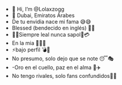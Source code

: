 - 👋 Hi, I’m @Lolaxzogg
- 📍 Dubai, Emiratos Árabes
-  De tu envidia nace mi fama 😅😅
-  Blessed (bendecido en inglés) 🙌💎
-  🎤🔥Siempre leal nunca sapol🎼💳
-  En la mia 🚀🔥😛
- ⚡bajo perfil 💣🥇
-  No presumo, solo dejo que se note 😴🎭
-  -Oro en el cuello, paz en el alma 💸✈️
-  No tengo rivales, solo fans confundidos💫🙏
<!---
Lolaxzogg/Lolaxzogg is a ✨ special ✨ repository because its `README.md` (this file) appears on your GitHub profile.
You can click the Preview link to take a look at your changes.
--->
